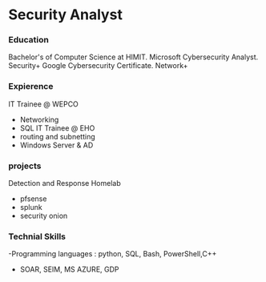 # Security Analyst

### Education
Bachelor's of Computer Science at HIMIT.
Microsoft Cybersecurity Analyst.
Security+
Google Cybersecurity Certificate.
Network+

### Expierence 
IT Trainee @ WEPCO
- Networking
- SQL
IT Trainee @ EHO
- routing and subnetting
- Windows Server & AD
### projects 
Detection and Response Homelab
- pfsense
- splunk
- security onion
### Technial Skills
-Programming languages : python, SQL, Bash, PowerShell,C++
- SOAR, SEIM, MS AZURE, GDP

